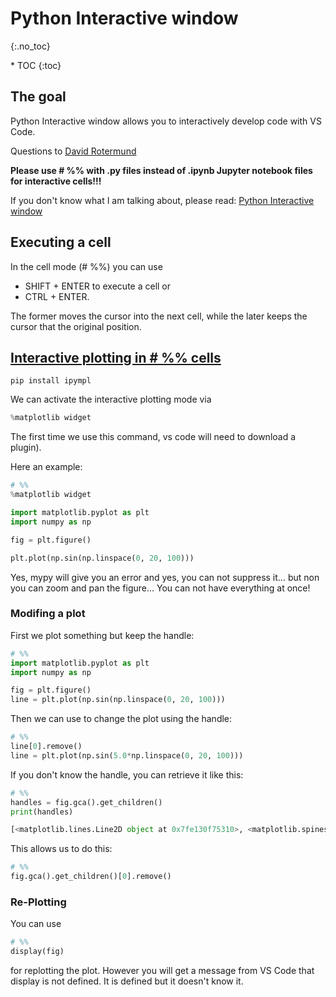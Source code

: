 # Python Interactive window
{:.no_toc}

<nav markdown="1" class="toc-class">
* TOC
{:toc}
</nav>

## The goal

Python Interactive window allows you to interactively develop code with VS Code. 

Questions to [David Rotermund](mailto:davrot@uni-bremen.de)

**Please use # %% with .py files instead of .ipynb Jupyter notebook files for interactive cells!!!**

If you don't know what I am talking about, please read: [Python Interactive window](https://code.visualstudio.com/docs/python/jupyter-support-py)

## Executing a cell

In the cell mode (# %%) you can use
* SHIFT + ENTER to execute a cell or
* CTRL + ENTER.

The former moves the cursor into the next cell, while the later keeps the cursor that the original position.

## [Interactive plotting in # %% cells​](https://matplotlib.org/ipympl/)

```shell
pip install ipympl
```

We can activate the interactive plotting mode via ​

```python
%matplotlib widget ​
```
The first time we use this command, vs code will need to download a plugin).

Here an example:

```python
# %%
%matplotlib widget

import matplotlib.pyplot as plt
import numpy as np

fig = plt.figure()

plt.plot(np.sin(np.linspace(0, 20, 100)))
```

Yes, mypy will give you an error and yes, you can not suppress it... but non you can zoom and pan the figure... You can not have everything at once!

### Modifing a plot

First we plot something but keep the handle:

```python
# %%
import matplotlib.pyplot as plt
import numpy as np

fig = plt.figure()
line = plt.plot(np.sin(np.linspace(0, 20, 100)))
```

Then we can use to change the plot using the handle:

```python
# %%
line[0].remove()
line = plt.plot(np.sin(5.0*np.linspace(0, 20, 100)))
```

If you don't know the handle, you can retrieve it like this: 

```python
# %%
handles = fig.gca().get_children()
print(handles)
```

```python
[<matplotlib.lines.Line2D object at 0x7fe130f75310>, <matplotlib.spines.Spine object at 0x7fe130f1d710>, <matplotlib.spines.Spine object at 0x7fe130f1dcd0>, <matplotlib.spines.Spine object at 0x7fe130f1e210>, <matplotlib.spines.Spine object at 0x7fe130f1e750>, <matplotlib.axis.XAxis object at 0x7fe130f1ecd0>, <matplotlib.axis.YAxis object at 0x7fe1310b7350>, Text(0.5, 1.0, ''), Text(0.0, 1.0, ''), Text(1.0, 1.0, ''), <matplotlib.patches.Rectangle object at 0x7fe130f3cf10>]
```

This allows us to do this: 

```python
# %%
fig.gca().get_children()[0].remove()
```

### Re-Plotting

You can use

```python
# %%
display(fig)
```

for replotting the plot. However you will get a message from VS Code that display is not defined. It is defined but it doesn't know it. 




